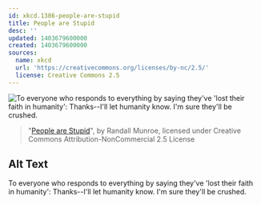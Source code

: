 ```yaml
---
id: xkcd.1386-people-are-stupid
title: People are Stupid
desc: ''
updated: 1403679600000
created: 1403679600000
sources:
  name: xkcd
  url: 'https://creativecommons.org/licenses/by-nc/2.5/'
  license: Creative Commons 2.5
---
```

![To everyone who responds to everything by saying they've 'lost their faith in humanity': Thanks--I'll let humanity know. I'm sure they'll be crushed.](https://imgs.xkcd.com/comics/people_are_stupid.png)
> "[People are Stupid](https://xkcd.com/1386/)", by Randall Munroe, licensed under Creative Commons Attribution-NonCommercial 2.5 License

## Alt Text
To everyone who responds to everything by saying they've 'lost their faith in humanity': Thanks--I'll let humanity know. I'm sure they'll be crushed.
